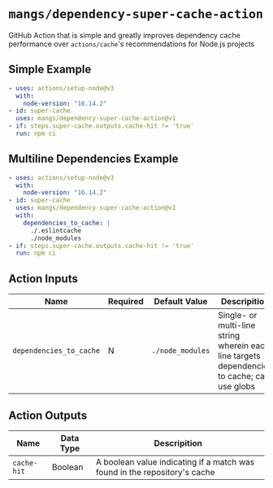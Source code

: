# `mangs/dependency-super-cache-action`

GitHub Action that is simple and greatly improves dependency cache performance over `actions/cache`'s recommendations for Node.js projects

## Simple Example

```yaml
- uses: actions/setup-node@v3
  with:
    node-version: "16.14.2"
- id: super-cache
  uses: mangs/dependency-super-cache-action@v1
- if: steps.super-cache.outputs.cache-hit != 'true'
  run: npm ci
```

## Multiline Dependencies Example

```yaml
- uses: actions/setup-node@v3
  with:
    node-version: "16.14.2"
- id: super-cache
  uses: mangs/dependency-super-cache-action@v1
  with:
    dependencies_to_cache: |
      ./.eslintcache
      ./node_modules
- if: steps.super-cache.outputs.cache-hit != 'true'
  run: npm ci
```

## Action Inputs

| Name                    | Required | Default Value    | Descripition                                                                                |
| ----------------------- | -------- | ---------------- | ------------------------------------------------------------------------------------------- |
| `dependencies_to_cache` | N        | `./node_modules` | Single- or multi-line string wherein each line targets dependencies to cache; can use globs |

## Action Outputs

| Name        | Data Type | Descripition                                                              |
| ----------- | --------- | ------------------------------------------------------------------------- |
| `cache-hit` | Boolean   | A boolean value indicating if a match was found in the repository's cache |
